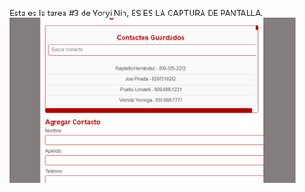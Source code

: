 Esta es la tarea #3 de Yoryi Nin, ES ES LA CAPTURA DE PANTALLA.
![Mi-captura-de-Pantalla](tarea3.PNG) 
